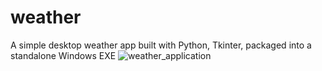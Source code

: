 # weather
A simple desktop weather app built with Python, Tkinter, packaged into a standalone Windows EXE
 ![weather_application](https://github.com/user-attachments/assets/7936f5f2-fecb-4ee6-842f-38afae6fa401)
